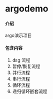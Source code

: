 # argodemo

#### 介绍
argo演示项目


#### 包含内容

1.  dag 流程
2.  暂停/恢复流程
3.  并行流程
4.  串行流程
5.  循环流程
6.  递归循环嵌套流程
